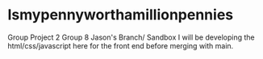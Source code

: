 # Ismypennyworthamillionpennies
Group Project 2 Group 8
Jason's Branch/ Sandbox
I will be developing the html/css/javascript here for the front end before merging with main.
